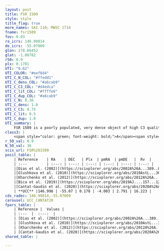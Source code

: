 ```yaml
---
layout: post
title: FSR 1509
style: style
title_flag: true
more_names: SAI 110; MWSC 1714
fname: fsr1509
fov: 0.03
ra_icrs: 146.99814
de_icrs: -55.07009
glon: 278.66452
glat: -1.08762
r50: 0.9
plx: 0.1781
UTI: "0.62"
UTI_COLOR: "#eef8d4"
UTI_C_N_COL: "#ffedd1"
UTI_C_dens_COL: "#a6cab9"
UTI_C_C3_COL: "#d4edca"
UTI_C_lit_COL: "#ffffe8"
UTI_C_dup_COL: "#a6cab9"
UTI_C_N: 0.36
UTI_C_dens: 1.0
UTI_C_C3: 0.75
UTI_C_lit: 0.5
UTI_C_dup: 1.0
UTI_summary: |
    FSR 1509 is a poorly populated, very dense object of high C3 quality. It is moderately studied in the literature.
class3: |
    <span style="color: green; font-weight: bold;">A</span><span style="color: #FFC300; font-weight: bold;">B</span>
r_50_val: 0.9
N_50_val: 36
scix_url: FSR%201509
posit_table: |
    | Reference    | RA    | DEC   | Plx  | pmRA  | pmDE   |  Rv  |
    | :---         | :---: | :---: | :---: | :---: | :---: | :---: |
    |[Dias et al. (2002)](https://scixplorer.org/abs/2002A%26A...389..871D) | 147.004 | -55.067 | -- | -9.71 | 2.42 | -- |
    |[Glushkova et al. (2010)](https://scixplorer.org/abs/2010AstL...36...75G) | 147.003 | -55.067 | -- | -- | -- | -- |
    |[Kharchenko et al. (2012)](https://scixplorer.org/abs/2012A%26A...543A.156K) | 147.005 | -55.067 | -- | -9.71 | 2.42 | -- |
    |[Bica et al. (2019)](https://scixplorer.org/abs/2019AJ....157...12B) | 147.05 | -55.073 | -- | -- | -- | -- |
    |[Cantat-Gaudin et al. (2020)](https://scixplorer.org/abs/2020A%26A...640A...1C) | 147.006 | -55.073 | 0.233 | -4.049 | 2.723 | -- |
    | **UCC** |146.998 | -55.07 | 0.178 | -4.003 | 2.791 | 16.223 | 
cds_radec: 146.99814,-55.07009
carousel: UCC_CANTAT20
fpars_table: |
    | Reference |  Values |
    | :---  |  :---:  |
    | [Dias et al. (2002)](https://scixplorer.org/abs/2002A%26A...389..871D) | `E(B-V)=1.17, Dist=2080.0, Age=8.75` |
    | [Glushkova et al. (2010)](https://scixplorer.org/abs/2010AstL...36...75G) | `E(B-V)=1.17, Dm=11.59, Age=8.75` |
    | [Kharchenko et al. (2012)](https://scixplorer.org/abs/2012A%26A...543A.156K) | `e_bv=1.176, distance=2209, log_age=8.85` |
    | [Cantat-Gaudin et al. (2020)](https://scixplorer.org/abs/2020A%26A...640A...1C) | `AVNN=3.43, DMNN=13.12, AgeNN=7.79` |
shared_table: |
    
---
```

